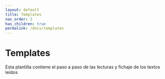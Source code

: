 ```yaml
---
layout: default
title: Templates
nav_order: 2
has_children: true
permalink: /docs/templates
---
```


# Templates
Esta plantilla contiene el paso a paso de las lecturas y fichaje de los textos leídos